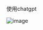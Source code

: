 使用chatgpt

![image](https://user-images.githubusercontent.com/79733353/227471187-4d08820e-7397-4426-9bcd-2de9ba604516.png)
